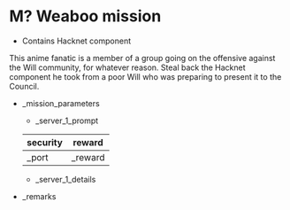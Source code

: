 # M? Weaboo mission

* Contains Hacknet component

This anime fanatic is a member of a group going on the offensive against the Will community, for whatever reason. Steal back the Hacknet component he took from a poor Will who was preparing to present it to the Council.

* _mission_parameters

  * _server_1_prompt

  | security | reward     |
  | -------- | ---------- |
  | _port | _reward |

    - _server_1_details

* _remarks
